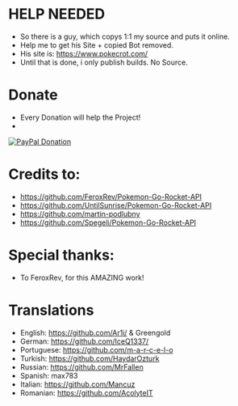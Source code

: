 # HELP NEEDED
  - So there is a guy, which copys 1:1 my source and puts it online.
  - Help me to get his Site + copied Bot removed. 
  - His site is: https://www.pokecrot.com/
  - Until that is done, i only publish builds. No Source.

# Donate
  - Every Donation will help the Project!
  - 
[![PayPal Donation](https://www.paypalobjects.com/en_US/DE/i/btn/btn_donateCC_LG.gif)](https://www.paypal.com/cgi-bin/webscr?cmd=_s-xclick&hosted_button_id=RUNUBQEANCAGQ)

# Credits to:
  - https://github.com/FeroxRev/Pokemon-Go-Rocket-API
  - https://github.com/UntilSunrise/Pokemon-Go-Rocket-API
  - https://github.com/martin-podlubny
  - https://github.com/Spegeli/Pokemon-Go-Rocket-API

# Special thanks:
  - To FeroxRev, for this AMAZING work!
  

# Translations
  - English: https://github.com/Ar1i/ & Greengold
  - German: https://github.com/IceQ1337/
  - Portuguese: https://github.com/m-a-r-c-e-l-o
  - Turkish: https://github.com/HaydarOzturk
  - Russian: https://github.com/MrFallen
  - Spanish: max783
  - Italian: https://github.com/Mancuz
  - Romanian: https://github.com/AcolyteIT
